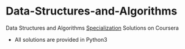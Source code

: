 # Data-Structures-and-Algorithms
Data Structures and Algorithms [Specialization](https://www.coursera.org/specializations/data-structures-algorithms) Solutions on Coursera
- All solutions are provided in Python3
